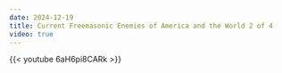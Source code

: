 ```yaml
---
date: 2024-12-19
title: Current Freemasonic Enemies of America and the World 2 of 4
video: true
---
```



{{< youtube 6aH6pi8CARk >}}
